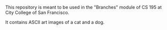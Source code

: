 This repository is meant to be used in the "Branches" module of CS 195 at City College of San Francisco.

It contains ASCII art images of a cat and a dog.
